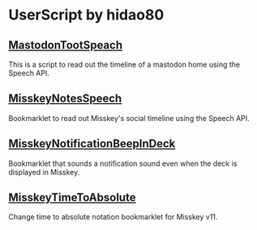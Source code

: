 # UserScript by hidao80

## [MastodonTootSpeach](./MastodonTootSpeach/README.md)  
This is a script to read out the timeline of a mastodon home using the Speech API.

## [MisskeyNotesSpeech](./MisskeyNotesSpeech/README.md)  
Bookmarklet to read out Misskey's social timeline using the Speech API.

## [MisskeyNotificationBeepInDeck](./MisskeyNotificationBeepInDeck/README.md)  
Bookmarklet that sounds a notification sound even when the deck is displayed in Misskey.

## [MisskeyTimeToAbsolute](./MisskeyTimeToAbsolute/README.md)  
Change time to absolute notation bookmarklet for Misskey v11.
